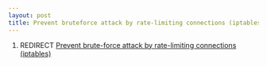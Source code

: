 ```yaml
---
layout: post 
title: Prevent bruteforce attack by rate-limiting connections (iptables)
---
```


1.  REDIRECT [Prevent brute-force attack by rate-limiting connections
    (iptables)](Prevent_brute-force_attack_by_rate-limiting_connections_(iptables) "wikilink")
